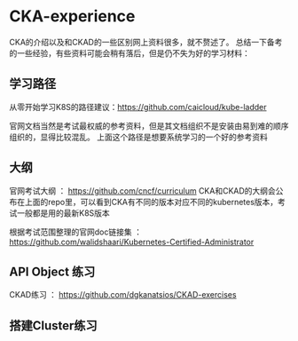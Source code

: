 # CKA-experience

CKA的介绍以及和CKAD的一些区别网上资料很多，就不赘述了。
总结一下备考的一些经验，有些资料可能会稍有落后，但是仍不失为好的学习材料：

## 学习路径

从零开始学习K8S的路径建议：https://github.com/caicloud/kube-ladder

官网文档当然是考试最权威的参考资料，但是其文档组织不是安装由易到难的顺序组织的，显得比较混乱。
上面这个路径是想要系统学习的一个好的参考资料

## 大纲

官网考试大纲 ： https://github.com/cncf/curriculum
CKA和CKAD的大纲会公布在上面的repo里，可以看到CKA有不同的版本对应不同的kubernetes版本，考试一般都是用的最新K8S版本

根据考试范围整理的官网doc链接集 ： https://github.com/walidshaari/Kubernetes-Certified-Administrator

## API Object 练习

CKAD练习 ： https://github.com/dgkanatsios/CKAD-exercises

## 搭建Cluster练习
